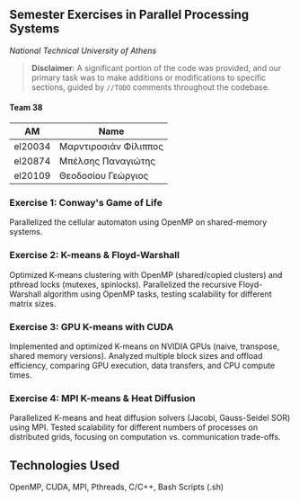 ## Semester Exercises in Parallel Processing Systems  
*National Technical University of Athens* 

> **Disclaimer**: A significant portion of the code was provided, and our primary task was to make additions or modifications to specific sections, guided by `//TODO` comments throughout the codebase.

#### Team 38
| AM      | Name                    |
|---------|-------------------------|
| el20034 | Μαρντιροσιάν Φίλιππος    |
| el20874 | Μπέλσης Παναγιώτης      |
| el20109 | Θεοδοσίου Γεώργιος      |

### Exercise 1: Conway's Game of Life  
Parallelized the cellular automaton using OpenMP on shared-memory systems.

### Exercise 2: K-means & Floyd-Warshall  
Optimized K-means clustering with OpenMP (shared/copied clusters) and pthread locks (mutexes, spinlocks). Parallelized the recursive Floyd-Warshall algorithm using OpenMP tasks, testing scalability for different matrix sizes.

### Exercise 3: GPU K-means with CUDA  
Implemented and optimized K-means on NVIDIA GPUs (naive, transpose, shared memory versions). Analyzed multiple block sizes and offload efficiency, comparing GPU execution, data transfers, and CPU compute times.

### Exercise 4: MPI K-means & Heat Diffusion  
Parallelized K-means and heat diffusion solvers (Jacobi, Gauss-Seidel SOR) using MPI. Tested scalability for different numbers of processes on distributed grids, focusing on computation vs. communication trade-offs.  

## Technologies Used  
OpenMP, CUDA, MPI, Pthreads, C/C++, Bash Scripts (.sh)  
